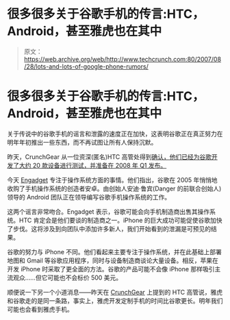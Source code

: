 # 很多很多关于谷歌手机的传言:HTC，Android，甚至雅虎也在其中

> 原文：<https://web.archive.org/web/http://www.techcrunch.com:80/2007/08/28/lots-and-lots-of-google-phone-rumors/>

# 很多很多关于谷歌手机的传言:HTC，Android，甚至雅虎也在其中

关于传说中的谷歌手机的谣言和泄露的速度正在加快，这表明谷歌正在真正努力在明年年初推出一些东西，而不再试图让所有人保持沉默。

昨天，CrunchGear 从一位资深(匿名)HTC 高管处得到[确认，他们已经为谷歌开发了大约 20 款设备进行测试，并准备在 2008 年 Q1 发布。](https://web.archive.org/web/20220627074855/http://crunchgear.com/2007/08/27/cg-exclusive-htc-insider-confirms-existence-of-the-google-phone/)

今天 [Engadget](https://web.archive.org/web/20220627074855/http://www.engadget.com/2007/08/28/google-is-working-on-a-mobile-os-and-its-due-out-shortly/) 专注于操作系统方面的事情。他们指出，谷歌在 2005 年悄悄地收购了手机操作系统的创造者安卓。由创始人安迪·鲁宾(Danger 的前联合创始人)领导的 Android 团队正在领导编写谷歌手机操作系统的工作。

这两个谣言非常吻合。Engadget 表示，谷歌可能会向手机制造商出售其操作系统。HTC 肯定会是他们要谈的制造商之一。iPhone 的巨大成功可能促使谷歌加快了步伐。这将涉及到向团队中添加许多新人，我们开始看到的泄漏是可预见的结果。

谷歌的努力与 iPhone 不同。他们看起来主要专注于操作系统，并在此基础上部署地图和 Gmail 等谷歌应用程序，同时与设备制造商谈论大量设备。相反，苹果在开发 iPhone 时采取了更全面的方法。谷歌的产品可能不会像 iPhone 那样吸引主流观众……但它可能也不会标价 500 美元。

顺便说一下另一个小道消息——昨天在 [CrunchGear](https://web.archive.org/web/20220627074855/http://crunchgear.com/2007/08/27/cg-exclusive-htc-insider-confirms-existence-of-the-google-phone/) 上提到的 HTC 高管说，雅虎和谷歌走的是同一条路，事实上，雅虎开发定制手机的时间比谷歌更长。明年我们可能也会看到雅虎手机。